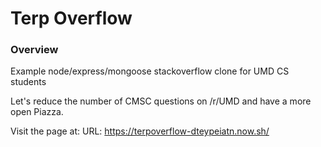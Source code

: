 # Terp Overflow

### Overview
Example node/express/mongoose stackoverflow clone for UMD CS students

Let's reduce the number of CMSC questions on /r/UMD and have a more open Piazza.

Visit the page at:
URL: https://terpoverflow-dteypeiatn.now.sh/
